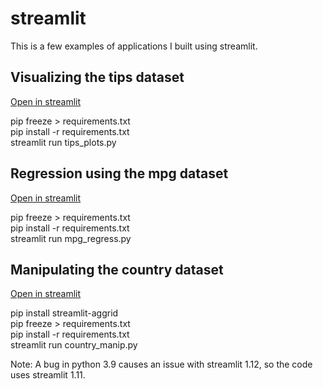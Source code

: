 # streamlit

<p>This is a few examples of applications I built using streamlit.</p>

<h2>Visualizing the tips dataset</h2>

<p><a href="https://cjschan-streamlit-tips-plots-9dqxk2.streamlitapp.com/">Open in streamlit</a></p>

<p>
pip freeze > requirements.txt<br/>
pip install -r requirements.txt<br/>
streamlit run tips_plots.py
</p>

<h2>Regression using the mpg dataset</h2>

<p><a href="https://cjschan-streamlit-mpg-regress-ny130h.streamlitapp.com">Open in streamlit</a></p>

<p>pip freeze > requirements.txt<br/>
pip install -r requirements.txt<br/>
streamlit run mpg_regress.py
</p>

<h2>Manipulating the country dataset</h2>

<p><a href="https://cjschan-streamlit-country-manip-n4l36e.streamlitapp.com">Open in streamlit</a></p>

<p>
pip install streamlit-aggrid<br/>
pip freeze > requirements.txt<br/>
pip install -r requirements.txt<br/>
streamlit run country_manip.py
</p>

<p>Note: A bug in python 3.9 causes an issue with streamlit 1.12, so the code uses streamlit 1.11.</p>
